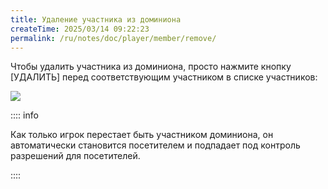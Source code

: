 ```yaml
---
title: Удаление участника из доминиона
createTime: 2025/03/14 09:22:23
permalink: /ru/notes/doc/player/member/remove/
---
```


Чтобы удалить участника из доминиона, просто нажмите кнопку [УДАЛИТЬ] перед соответствующим участником в списке участников:

![](/player/member/remove/1.png)

:::: info

Как только игрок перестает быть участником доминиона, он автоматически становится посетителем и подпадает под контроль разрешений для посетителей.

::::